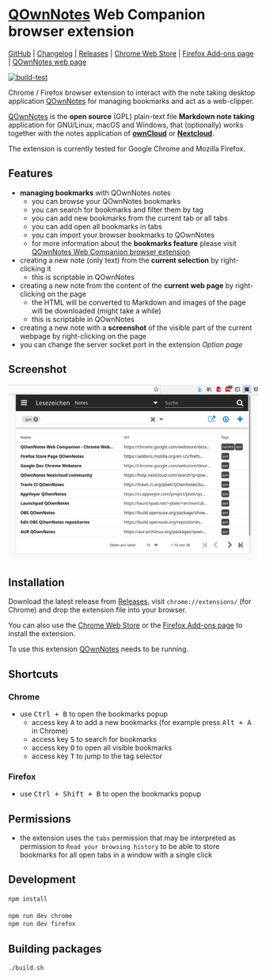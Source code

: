 # [QOwnNotes](https://www.qownnotes.org "QOwnNotes Official Site") Web Companion browser extension

[GitHub](https://github.com/qownnotes/web-companion) |
[Changelog](https://github.com/qownnotes/web-companion/blob/develop/CHANGELOG.md) |
[Releases](https://github.com/qownnotes/web-companion/releases) |
[Chrome Web Store](https://chrome.google.com/webstore/detail/qownnotes-web-companion/pkgkfnampapjbopomdpnkckbjdnpkbkp) |
[Firefox Add-ons page](https://addons.mozilla.org/firefox/addon/qownnotes-web-companion) |
[QOwnNotes web page](https://www.qownnotes.org)

[![build-test](https://github.com/qownnotes/web-companion/workflows/build-test/badge.svg?branch=develop)](https://github.com/qownnotes/web-companion/actions/workflows/build-test.yml)

Chrome / Firefox browser extension to interact with the note taking desktop application [QOwnNotes](https://www.qownnotes.org) for managing bookmarks and act as a web-clipper.

[QOwnNotes](https://www.qownnotes.org) is the **open source** (GPL) plain-text file **Markdown note taking**
application for GNU/Linux, macOS and Windows, that (optionally) works together with the notes application of
[**ownCloud**](https://github.com/owncloud/notes) or [**Nextcloud**](https://github.com/Nextcloud/notes).

The extension is currently tested for Google Chrome and Mozilla Firefox.

## Features

- **managing bookmarks** with QOwnNotes notes
    - you can browse your QOwnNotes bookmarks
    - you can search for bookmarks and filter them by tag
    - you can add new bookmarks from the current tab or all tabs
    - you can add open all bookmarks in tabs
    - you can import your browser bookmarks to QOwnNotes
    - for more information about the **bookmarks feature** please visit
      [QOwnNotes Web Companion browser extension](https://docs.qownnotes.org/en/latest/getting-started/browser-extension/)
- creating a new note (only text) from the **current selection** by right-clicking it
    - this is scriptable in QOwnNotes
- creating a new note from the content of the **current web page** by right-clicking on the page
    - the HTML will be converted to Markdown and images of the page will be downloaded (might take a while)
    - this is scriptable in QOwnNotes
- creating a new note with a **screenshot** of the visible part of the current webpage by right-clicking on the page
- you can change the server socket port in the extension *Option page*

## Screenshot

![Screenhot](screenshots/bookmarks.png)

## Installation

Download the latest release from [Releases](https://github.com/qownnotes/web-companion/releases), visit
`chrome://extensions/` (for Chrome) and drop the extension file into your browser.

You can also use the [Chrome Web Store](https://chrome.google.com/webstore/detail/qownnotes-web-companion/pkgkfnampapjbopomdpnkckbjdnpkbkp)
or the [Firefox Add-ons page](https://addons.mozilla.org/firefox/addon/qownnotes-web-companion) to install the extension.

To use this extension [QOwnNotes](https://www.qownnotes.org) needs to be running.

## Shortcuts

### Chrome

- use <kbd>Ctrl + B</kbd> to open the bookmarks popup
    - access key <kbd>A</kbd> to add a new bookmarks (for example press <kbd>Alt + A</kbd> in Chrome)
    - access key <kbd>S</kbd> to search for bookmarks
    - access key <kbd>O</kbd> to open all visible bookmarks
    - access key <kbd>T</kbd> to jump to the tag selector

### Firefox

- use <kbd>Ctrl + Shift + B</kbd> to open the bookmarks popup

## Permissions

- the extension uses the `tabs` permission that may be interpreted as permission to `Read your browsing history` to be able to store bookmarks for all open tabs in a window with a single click

## Development

```bash
npm install

npm run dev chrome
npm run dev firefox
```

## Building packages

```bash
./build.sh
```

